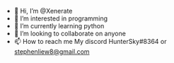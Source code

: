 - 👋 Hi, I’m @Xenerate
- 👀 I’m interested in programming
- 🌱 I’m currently learning python 
- 💞️ I’m looking to collaborate on anyone
- 📫 How to reach me My discord HunterSky#8364 or stephenliew8@gmail.com

<!---
stephenliew1234/stephenliew1234 is a ✨ special ✨ repository because its `README.md` (this file) appears on your GitHub profile.
You can click the Preview link to take a look at your changes.
--->
